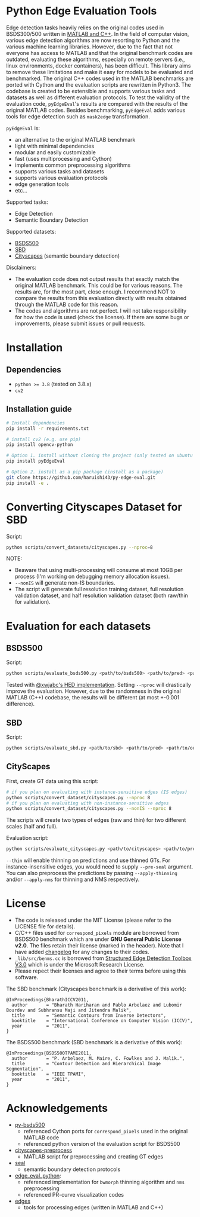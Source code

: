 # Python Edge Evaluation Tools

Edge detection tasks heavily relies on the original codes used in BSDS300/500 written in [MATLAB and C++](https://www2.eecs.berkeley.edu/Research/Projects/CS/vision/grouping/resources.html).
In the field of computer vision, various edge detection algorithms are now resorting to Python and the various machine learning libraries.
However, due to the fact that not everyone has access to MATLAB and that the original benchmark codes are outdated, evaluating these algorithms, especially on remote servers (i.e., linux environments, docker containers), has been difficult.
This library aims to remove these limitations and make it easy for models to be evaluated and benchmarked.
The original C++ codes used in the MATLAB benchmarks are ported with Cython and the evaluation scripts are rewritten in Python3.
The codebase is created to be extensible and supports various tasks and datasets as well as different evaluation protocols.
To test the validity of the evaluation code, `pyEdgeEval`'s results are compared with the results of the original MATLAB codes.
Besides benchmarking, `pyEdgeEval` adds various tools for edge detection such as `mask2edge` transformation.

`pyEdgeEval` is:
- an alternative to the original MATLAB benchmark
- light with minimal dependencies
- modular and easily customizable
- fast (uses multiprocessing and Cython)
- implements common preprocessing algorithms
- supports various tasks and datasets
- supports various evaluation protocols
- edge generation tools
- etc...

Supported tasks:
- Edge Detection
- Semantic Boundary Detection

Supported datasets:
- [BSDS500](https://www2.eecs.berkeley.edu/Research/Projects/CS/vision/grouping/resources.html)
- [SBD](http://home.bharathh.info/pubs/codes/SBD/download.html)
- [Cityscapes](https://www.cityscapes-dataset.com) (semantic boundary detection)

Disclaimers:
- The evaluation code does not output results that exactly match the original MATLAB benchmark. This could be for various reasons. The results are, for the most part, close enough. I recommend NOT to compare the results from this evaluation directly with results obtained through the MATLAB code for this reason.
- The codes and algorithms are not perfect. I will not take responsibility for how the code is used (check the license). If there are some bugs or improvements, please submit issues or pull requests.

# Installation

## Dependencies

- `python >= 3.8` (tested on 3.8.x)
- `cv2`

## Installation guide

```Bash
# Install dependencies
pip install -r requirements.txt

# install cv2 (e.g. use pip)
pip install opencv-python

# Option 1. install without cloning the project (only tested on ubuntu with python 3.8)
pip install pyEdgeEval

# Option 2. install as a pip package (install as a package)
git clone https://github.com/haruishi43/py-edge-eval.git
pip install -e .
```

# Converting Cityscapes Dataset for SBD

Script:

```Bash
python scripts/convert_datasets/cityscapes.py --nproc=8
```

NOTE:
- Beaware that using multi-processing will consume at most 10GB per process (I'm working on debugging memory allocation issues).
- `--nonIS` will generate non-IS boundaries.
- The script will generate full resolution training dataset, full resolution validation dataset, and half resolution validation dataset (both raw/thin for validation).

# Evaluation for each datasets

## BSDS500

Script:

```Bash
python scripts/evaluate_bsds500.py <path/to/bsds500> <path/to/pred> <path/to/output> --thresholds=5 --nproc=8
```

Tested with [@xwjabc's HED implementation](https://github.com/xwjabc/hed).
Setting `--nproc` will drastically improve the evaluation.
However, due to the randomness in the original MATLAB (C++) codebase, the results will be different (at most +-0.001 difference).


## SBD

Script:

```Bash
python scripts/evaluate_sbd.py <path/to/sbd> <path/to/pred> <path/to/output> --categories=15 --thresholds=5 --nproc=8
```


## CityScapes

First, create GT data using this script:
```Bash
# if you plan on evaluating with instance-sensitive edges (IS edges)
python scripts/convert_dataset/cityscapes.py --nproc 8
# if you plan on evaluating with non-instance-sensitive edges
python scripts/convert_dataset/cityscapes.py --nonIS --nproc 8
```
The scripts will create two types of edges (raw and thin) for two different scales (half and full).

Evaluation script:
```Bash
python scripts/evaluate_cityscapes.py <path/to/cityscapes> <path/to/predictions> <path/to/output> --categories='[1, 14]' --thresholds 99 --nproc 8
```

`--thin` will enable thinning on predictions and use thinned GTs.
For instance-insensitive edges, you would need to supply `--pre-seal` argument.
You can also preprocess the predictions by passing `--apply-thinning` and/or `--apply-nms` for thinning and NMS respectively.


# License

- The code is released under the MIT License (please refer to the LICENSE file for details).
- C/C++ files used for `correspond_pixels` module are borrowed from BSDS500 benchmark which are under __GNU General Public License v2.0__. The files retain their license (marked in the header). Note that I have added [changelog](./pyEdgeEval/_lib/README.md) for any changes to their codes.
- `_lib/src/benms.cc` is borrowed from [Structured Edge Detection Toolbox V3.0](https://github.com/pdollar/edges) which is under the Microsoft Research License.
- Please repect their licenses and agree to their terms before using this software.

The SBD benchmark (Cityscapes benchmark is a derivative of this work):
```
@InProceedings{BharathICCV2011,
  author       = "Bharath Hariharan and Pablo Arbelaez and Lubomir Bourdev and Subhransu Maji and Jitendra Malik",
  title        = "Semantic Contours from Inverse Detectors",
  booktitle    = "International Conference on Computer Vision (ICCV)",
  year         = "2011",
}
```

The BSDS500 benchmark (SBD benchmark is a derivative of this work):
```
@InProceedings{BSDS500TPAMI2011,
  author       = "P. Arbelaez, M. Maire, C. Fowlkes and J. Malik.",
  title        = "Contour Detection and Hierarchical Image Segmentation",
  booktitle    = "IEEE TPAMI",
  year         = "2011",
}
```

# Acknowledgements

- [py-bsds500](https://github.com/Britefury/py-bsds500)
  - referenced Cython ports for `correspond_pixels` used in the original MATLAB code
  - referenced python version of the evaluation script for BSDS500
- [cityscapes-preprocess](https://github.com/Chrisding/cityscapes-preprocess)
  - MATLAB script for preprocessing and creating GT edges
- [seal](https://github.com/Chrisding/seal)
  - semantic boundary detection protocols
- [edge_eval_python](https://github.com/Walstruzz/edge_eval_python):
  - referenced implementation for `bwmorph` thinning algorithm and `nms` preprocessing
  - referenced PR-curve visualization codes
- [edges](https://github.com/pdollar/edges)
  - tools for processing edges (written in MATLAB and C++)
